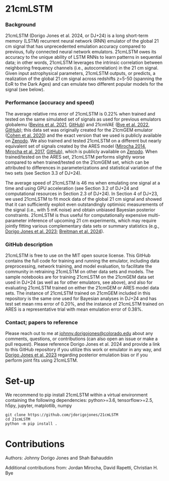 # 21cmLSTM

### Background
21cmLSTM (Dorigo Jones et al. 2024, or DJ+24) is a long short-term memory (LSTM) recurrent neural network (RNN) emulator of the global 21 cm signal that has unprecedented emulation accuracy compared to previous, fully connected neural network emulators. 21cmLSTM owes its accuracy to the unique ability of LSTM RNNs to learn patterns in sequential data; in other words, 21cmLSTM leverages the intrinsic correlation between neighboring frequency channels (i.e., autocorrelation) in the 21 cm signal. Given input astrophysical parameters, 21cmLSTM outputs, or predicts, a realization of the global 21 cm signal across redshifts z=5-50 (spanning the EoR to the Dark Ages) and can emulate two different popular models for the signal (see below).

### Performance (accuracy and speed)
The average relative rms error of 21cmLSTM is 0.22% when trained and tested on the same simulated set of signals as used for previous emulators globalemu ([Bevins et al. 2021](https://ui.adsabs.harvard.edu/abs/2021MNRAS.508.2923B/abstract), [GitHub](https://github.com/htjb/globalemu)) and 21cmVAE ([Bye et al. 2022](https://ui.adsabs.harvard.edu/abs/2022ApJ...930...79B/abstract), [GitHub](https://github.com/christianhbye/21cmVAE)); this data set was originally created for the 21cmGEM emulator ([Cohen et al. 2020](https://ui.adsabs.harvard.edu/abs/2020MNRAS.495.4845C/abstract)) and the exact version that we used is publicly available on [Zenodo](https://doi.org/10.5281/zenodo.5084113). We also trained and tested 21cmLSTM on a different but nearly equivalent set of signals created by the ARES model ([Mirocha 2014](https://ui.adsabs.harvard.edu/abs/2014MNRAS.443.1211M/abstract), [Mirocha et al. 2017](https://ui.adsabs.harvard.edu/abs/2017MNRAS.464.1365M/abstract), [GitHub](https://github.com/mirochaj/ares)), which is publicly available on [Zenodo](https://doi.org/10.5281/zenodo.13840725). When trained/tested on the ARES set, 21cmLSTM performs slightly worse compared to when trained/tested on the 21cmGEM set, which can be attributed to differences in parameterizations and statistical variation of the two sets (see Section 3.3 of DJ+24).

The average speed of 21cmLSTM is 46 ms when emulating one signal at a time and using GPU acceleration (see Section 3.2 of DJ+24 and computational resources in Section 2.3 of DJ+24). In Section 4 of DJ+23, we used 21cmLSTM to fit mock data of the global 21 cm signal and showed that it can sufficiently exploit even outstandingly optimisic measurements of the signal (i.e., with 5 mK noise) and obtain unbiased Bayesian posterior constraints. 21cmLSTM is thus useful for computationally expensive multi-parameter inference of upcoming 21 cm experiments, which may require jointly fitting various complementary data sets or summary statistics (e.g., [Dorigo Jones et al. 2023](https://ui.adsabs.harvard.edu/abs/2023ApJ...959...49D/abstract); [Breitman et al. 2024](https://ui.adsabs.harvard.edu/abs/2024MNRAS.527.9833B/abstract)).

### GitHub description
21cmLSTM is free to use on the MIT open source license. This GitHub contains the full code for training and running the emulator, including data preprocessing, network training, and model evaluation, to facilitate the community in retraining 21cmLSTM on other data sets and models. The sample notebooks are for training 21cmLSTM on the 21cmGEM data set used in DJ+24 (as well as for other emulators, see above), and also for evaluating 21cmLSTM trained on either the 21cmGEM or ARES model data sets. The instance of 21cmLSTM trained on 21cmGEM included in this repository is the same one used for Bayesian analyses in DJ+24 and has test set mean rms error of 0.20%, and the instance of 21cmLSTM trained on ARES is a representative trial with mean emulation error of 0.38%.

### Contact; papers to reference
Please reach out to me at johnny.dorigojones@colorado.edu about any comments, questions, or contributions (can also open an issue or make a pull request). Please reference Dorigo Jones et al. 2024 and provide a link to this GitHub repository if you utilize this work or emulator in any way, and [Dorigo Jones et al. 2023](https://ui.adsabs.harvard.edu/abs/2023ApJ...959...49D/abstract) regarding posterior emulation bias or if you perform joint fits using 21cmLSTM.

# Set-up
We recommend to pip install 21cmLSTM within a virtual environment containing the following dependencies: python>=3.6, tensorflow>=2.5, h5py, jupyter, matplotlib, numpy

```
git clone https://github.com/jdorigojones/21cmLSTM
cd 21cmLSTM
python -m pip install .
```

# Contributions
Authors: Johnny Dorigo Jones and Shah Bahauddin

Additional contributions from: Jordan Mirocha, David Rapetti, Christian H. Bye
